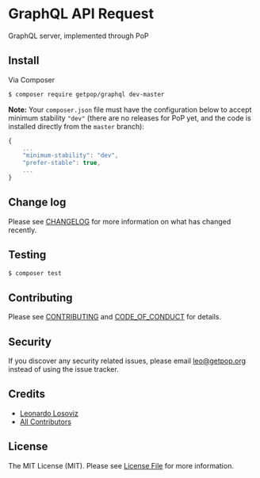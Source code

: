 # GraphQL API Request

<!--
[![Latest Version on Packagist][ico-version]][link-packagist]
[![Software License][ico-license]](LICENSE.md)
[![Build Status][ico-travis]][link-travis]
[![Coverage Status][ico-scrutinizer]][link-scrutinizer]
[![Quality Score][ico-code-quality]][link-code-quality]
[![Total Downloads][ico-downloads]][link-downloads]
-->

GraphQL server, implemented through PoP

## Install

Via Composer

``` bash
$ composer require getpop/graphql dev-master
```

**Note:** Your `composer.json` file must have the configuration below to accept minimum stability `"dev"` (there are no releases for PoP yet, and the code is installed directly from the `master` branch):

```javascript
{
    ...
    "minimum-stability": "dev",
    "prefer-stable": true,
    ...
}
```

<!--
## Usage

``` php
```
-->

## Change log

Please see [CHANGELOG](CHANGELOG.md) for more information on what has changed recently.

## Testing

``` bash
$ composer test
```

## Contributing

Please see [CONTRIBUTING](CONTRIBUTING.md) and [CODE_OF_CONDUCT](CODE_OF_CONDUCT.md) for details.

## Security

If you discover any security related issues, please email leo@getpop.org instead of using the issue tracker.

## Credits

- [Leonardo Losoviz][link-author]
- [All Contributors][link-contributors]

## License

The MIT License (MIT). Please see [License File](LICENSE.md) for more information.

[ico-version]: https://img.shields.io/packagist/v/getpop/graphql.svg?style=flat-square
[ico-license]: https://img.shields.io/badge/license-MIT-brightgreen.svg?style=flat-square
[ico-travis]: https://img.shields.io/travis/getpop/graphql/master.svg?style=flat-square
[ico-scrutinizer]: https://img.shields.io/scrutinizer/coverage/g/getpop/graphql.svg?style=flat-square
[ico-code-quality]: https://img.shields.io/scrutinizer/g/getpop/graphql.svg?style=flat-square
[ico-downloads]: https://img.shields.io/packagist/dt/getpop/graphql.svg?style=flat-square

[link-packagist]: https://packagist.org/packages/getpop/graphql
[link-travis]: https://travis-ci.org/getpop/graphql
[link-scrutinizer]: https://scrutinizer-ci.com/g/getpop/graphql/code-structure
[link-code-quality]: https://scrutinizer-ci.com/g/getpop/graphql
[link-downloads]: https://packagist.org/packages/getpop/graphql
[link-author]: https://github.com/leoloso
[link-contributors]: ../../contributors
